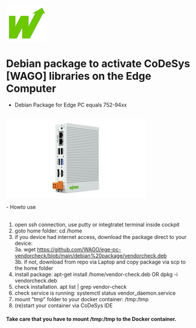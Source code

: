 <p align="left">
<img src="images/wago.png"
     alt="wago logo"
     title="wago logo"/>

# Debian package to activate CoDeSys [WAGO] libraries on the Edge Computer
- Debian Package for Edge PC equals 752-94xx<br><br>

</p>
<p align="left">
<img src="images/Edge-PC.jpg"
     alt="Edge-PC"
     title="Edge-PC"/>
</p>
- Howto use<br><br>

1.  open ssh connection, use putty or integtratet terminal inside cockpit<br>
2.  goto home folder: cd /home<br>
3.  if you device had internet access, download the package direct to your device:<br>
3a. wget https://github.com/WAGO/ege-pc-vendorcheck/blob/main/debian%20package/vendorcheck.deb<br>
3b. if not, download from repo via Laptop and copy package via scp to the home folder<br>
5.  install package: apt-get install /home/vendor-check.deb  OR  dpkg -i vendorcheck.deb<br>
6.  check installation. apt list | grep vendor-check<br>
7.  check service is running: systemctl status vendor_daemon.service<br>
8.  mount "tmp" folder to your docker container: /tmp:/tmp<br>
9.  (re)start your container via CoDeSys IDE<br> 

<H4>Take care that you have to mount /tmp:/tmp to the Docker container.</H4>
<br>


